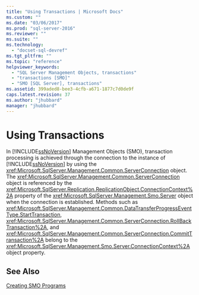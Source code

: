 ```yaml
---
title: "Using Transactions | Microsoft Docs"
ms.custom: ""
ms.date: "03/06/2017"
ms.prod: "sql-server-2016"
ms.reviewer: ""
ms.suite: ""
ms.technology: 
  - "docset-sql-devref"
ms.tgt_pltfrm: ""
ms.topic: "reference"
helpviewer_keywords: 
  - "SQL Server Management Objects, transactions"
  - "transactions [SMO]"
  - "SMO [SQL Server], transactions"
ms.assetid: 399aded8-bee3-4cfb-a671-1877c7d0de9f
caps.latest.revision: 37
ms.author: "jhubbard"
manager: "jhubbard"
---
```

# Using Transactions
  In [!INCLUDE[ssNoVersion](../../../a9notintoc/includes/ssnoversion-md.md)] Management Objects (SMO), transaction processing is achieved through the connection to the instance of [!INCLUDE[ssNoVersion](../../../a9notintoc/includes/ssnoversion-md.md)] by using the <xref:Microsoft.SqlServer.Management.Common.ServerConnection> object. The <xref:Microsoft.SqlServer.Management.Common.ServerConnection> object is referenced by the <xref:Microsoft.SqlServer.Replication.ReplicationObject.ConnectionContext%2A> property of the <xref:Microsoft.SqlServer.Management.Smo.Server> object when the connection is established. Methods such as <xref:Microsoft.SqlServer.Management.Common.DataTransferProgressEventType.StartTransaction>, <xref:Microsoft.SqlServer.Management.Common.ServerConnection.RollBackTransaction%2A>, and <xref:Microsoft.SqlServer.Management.Common.ServerConnection.CommitTransaction%2A> belong to the <xref:Microsoft.SqlServer.Management.Smo.Server.ConnectionContext%2A> object property.  
  
## See Also  
 [Creating SMO Programs](../../../relational-databases/server-management-objects-smo/create-program/creating-smo-programs.md)  
  
  